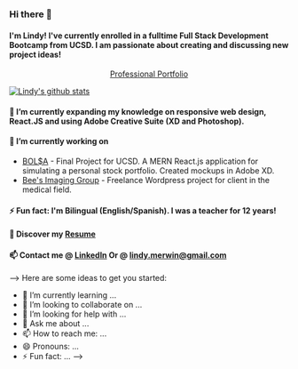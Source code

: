 ### Hi there 👋

#### I'm Lindy! I've currently enrolled in a fulltime Full Stack Development Bootcamp from UCSD. I am passionate about creating and discussing new project ideas!
<p align="center"> <a href="http://www.lindymerwin.com/">Professional Portfolio</a> </p>

[![Lindy's github stats](https://github-readme-stats.vercel.app/api?username=lindyem)](https://github.com/lindyem/github-readme-stats&show_icons=true&theme=dark)


#### 🌱 I’m currently expanding my knowledge on responsive web design, React.JS and using Adobe Creative Suite (XD and Photoshop).

#### 🔭 I’m currently working on
* [BOL$A](https://github.com/tober65/bolsa "Stock Portfolio") - Final Project for UCSD. A MERN React.js application for simulating a personal stock portfolio. Created mockups in Adobe XD. 
* [Bee's Imaging Group](http://beesimaginggroup.com/ "BIG") - Freelance Wordpress project for client in the medical field.

#### ⚡ Fun fact: I'm Bilingual (English/Spanish). I was a teacher for 12 years! 

#### 🔖 Discover my [Resume](https://drive.google.com/file/d/1Rr4BO7wTTbGh70ize4oGpNxjOITNzyq-/view?usp=sharing "Resume")

#### 📫 Contact me @ [LinkedIn](https://www.linkedin.com/in/lindy-merwin/ "LinkedIn") Or @ lindy.merwin@gmail.com

--> Here are some ideas to get you started:


- 🌱 I’m currently learning ...
- 👯 I’m looking to collaborate on ...
- 🤔 I’m looking for help with ...
- 💬 Ask me about ...
- 📫 How to reach me: ...
- 😄 Pronouns: ...
- ⚡ Fun fact: ...
-->
